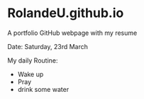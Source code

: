 # RolandeU.github.io
A portfolio GitHub webpage with my resume

Date: Saturday, 23rd March

My daily Routine:
- Wake up 
- Pray
- drink some water